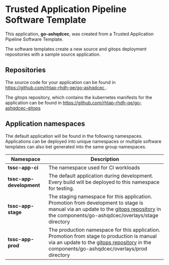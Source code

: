 # Trusted Application Pipeline Software Template

This application, **go-ashqdcec**, was created from a Trusted Application Pipeline Software Template.

The software templates create a new source and gitops deployment repositories with a sample source application. 

## Repositories

The source code for your application can be found in [https://github.com/rhtap-rhdh-qe/go-ashqdcec ](https://github.com/rhtap-rhdh-qe/go-ashqdcec ).
 
The gitops repository, which contains the kubernetes manifests for the application can be found in 
[https://github.com/rhtap-rhdh-qe/go-ashqdcec-gitops ](https://github.com/rhtap-rhdh-qe/go-ashqdcec-gitops ) 

## Application namespaces 

The default application will be found in the following namespaces. Applications can be deployed into unique namespaces or multiple software templates can also bet generated into the same group namespaces.  

|  Namespace   |  Description   |  
| -------- | -------- |
| **tssc-app-ci** | The namespace used for CI workloads |
| **tssc-app-development** | The default application during development. Every build will be deployed to this namespace for testing. |
| **tssc-app-stage** | The staging namespace for this application. Promotion from development to stage is manual via an update to the [gitops repository](https://github.com/rhtap-rhdh-qe/go-ashqdcec-gitops ) in the components/go-ashqdcec/overlays/stage directory |
| **tssc-app-prod** | The production namespace for this application. Promotion from stage to production is manual via an update to the [gitops repository](https://github.com/rhtap-rhdh-qe/go-ashqdcec-gitops ) in the components/go-ashqdcec/overlays/prod directory |